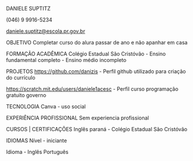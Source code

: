 DANIELE SUPTITZ

(046) 9 9916-5234 

daniele.suptitz@escola.pr.gov.br



OBJETIVO
Completar curso do alura passar de ano e não apanhar em casa 



FORMAÇÃO ACADÊMICA
Colégio Estadual São Cristóvão - Ensino fundamental completo - Ensino médio incompleto



PROJETOS
https://github.com/danizis - Perfil github utilizado para criação do currículo


https://scratch.mit.edu/users/daniele1acesc - Perfil curso programação gratuito governo

TECNOLOGIA
Canva - uso social 


EXPERIÊNCIA PROFISSIONAL
 Sem experiencia profissional

CURSOS | CERTIFICAÇÕES
Inglês paraná - Colégio Estadual São Cristóvão

IDIOMAS
Nível - iniciante

Idioma - Inglês
               Português 
